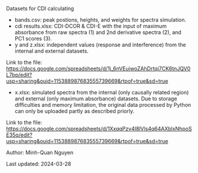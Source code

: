 Datasets for CDI calculating
- bands.csv: peak postions, heights, and weights for spectra simulation.
- cdi results.xlsx: CDI-DCOR & CDI-E with the input of maximum absorbance from raw spectra (1) and 2nd derivative spectra (2), and PC1 scores (3).
- y and z.xlsx: independent values (response and interference) from the internal and external datasets.

Link to the file: https://docs.google.com/spreadsheets/d/1j_6nVEuiwoZAhDrtqi7CK6tnJQV0L7bp/edit?usp=sharing&ouid=115388987683555739669&rtpof=true&sd=true
- x.xlsx: simulated spectra from the internal (only causally related region) and external (only maximum absorbance) datasets. Due to storage difficulties and memory limitation, the original data processed by Python can only be uploaded partly as described priorly. 

Link to the file: https://docs.google.com/spreadsheets/d/1XxqqPzv4I8lVls4q64AXblxNhpoSE35q/edit?usp=sharing&ouid=115388987683555739669&rtpof=true&sd=true


Author: Minh-Quan Nguyen

Last updated: 2024-03-28

